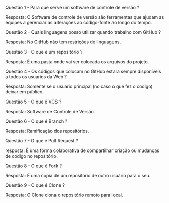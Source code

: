 Questão 1 - Para que serve um software de controle de versão ?

Resposta: O Software de controle de versão são ferramentas que ajudam as 
equipes a gerenciar as alterações ao código-fonte ao longo do tempo.

Questão 2 - Quais linguagens posso utilizar quando trabalho com GitHub ?

Resposta: No GitHub não tem restrições de linguagens.

Questão 3 - O que é um repositório ?

Resposta: É uma pasta onde vai ser colocada os arquivos do projeto.

Questão 4 - Os códigos que colocam no GitHub estara sempre disponíveis a todos os usuários da Web ? 

Resposta: Somente se o usuário principal (no caso o que fez o codigo) deixar em público.

Questão 5 - O que é VCS ?

Resposta: Software de Controle de Versão.

Questão 6 - O que é Branch ?

Resposta: Ramificação dos repositórios.

Questão 7 - O que é Pull Request ?

resposta: É uma forma colaborativa de compartilhar criação ou mudanças de código no repositório.

Questão 8 - O que é Fork ?

Resposta: É uma cópia de um repositório de outro usuário para o seu.

Questão 9 - O que é Clone ?

Resposta: O Clone clona o repositório remoto para local.


